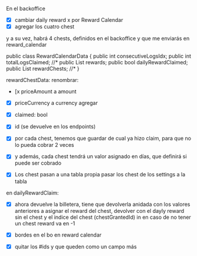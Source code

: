 En el backoffice
- [x] cambiar daily reward x por Reward Calendar
- [x] agregar los cuatro chest

y a su vez, habrá 4 chests, definidos en el backoffice y que me enviarás en reward_calendar

public class RewardCalendarData
{
    public int consecutiveLogsIdx;
    public int totalLogsClaimed; //*
    public List<RewardData> rewards;
    public bool dailyRewardClaimed;
    public List<RewardChestData> rewardChests; //*
}

rewardChestData:
renombrar:
- [x priceAmount a amount
- [x] priceCurrency a currency
  agregar
- [x]    claimed: bool
- [x]    id (se devuelve en los endpoints)

- [x] por cada chest, tenemos que guardar de cual ya hizo claim, para que no lo pueda cobrar 2 veces

- [x] y además, cada chest tendrá un valor asignado en días, que definirá si puede ser cobrado

- [x] Los chest pasan a una tabla propia
  pasar los chest de los settings a la tabla

en dailyRewardClaim:
- [x]   ahora devuelve la billetera, tiene que devolverla anidada con los valores  anteriores a asignar el reward del chest, devolver con el dayly reward sin el chest y el indice del chest (chestGrantedId) in en caso de no tener un chest reward va en -1

- [x] bordes en el bo en reward calendar
- [x] quitar los #ids y que queden como un campo más

